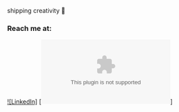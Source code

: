 shipping creativity 🍊

### Reach me at:
[![LinkedIn]](https://linkedin.com/in/unnxt30) [![Gmail](officialunnat30@gmail.com)]

